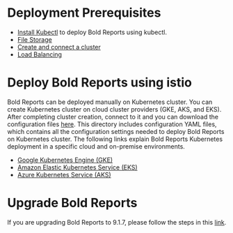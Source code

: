 # Deployment Prerequisites

* [Install Kubectl](https://kubernetes.io/docs/tasks/tools/#kubectl) to deploy Bold Reports using kubectl.
* [File Storage](/docs/pre-requisites.md#file-storage)
* [Create and connect a cluster](/docs/pre-requisites.md#create-and-connect-a-cluster)
* [Load Balancing](/docs/pre-requisites.md#load-balancing)

# Deploy Bold Reports using istio

Bold Reports can be deployed manually on Kubernetes cluster. You can create Kubernetes cluster on cloud cluster providers (GKE, AKS, and EKS). After completing cluster creation, connect to it and you can download the configuration files [here](/deploy). This directory includes configuration YAML files, which contains all the configuration settings needed to deploy Bold Reports on Kubernetes cluster. The following links explain Bold Reports Kubernetes deployment in a specific cloud and on-premise environments.

* [Google Kubernetes Engine (GKE)](google-gke.md)
* [Amazon Elastic Kubernetes Service (EKS)](amazon-eks.md)
* [Azure Kubernetes Service (AKS)](microsoft-aks.md)

# Upgrade Bold Reports

If you are upgrading Bold Reports to 9.1.7, please follow the steps in this [link](/upgrade/upgrade.md).